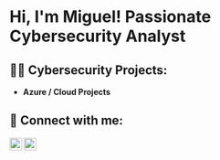 <h1>Hi, I'm Miguel! Passionate Cybersecurity Analyst</h1>

<h2>👨‍💻 Cybersecurity Projects:</h2>

- <b>Azure / Cloud Projects </b>




<h2> 🤳 Connect with me:</h2>


[<img align="left" alt="JoshMadakor | LinkedIn" width="22px" src="https://cdn.jsdelivr.net/npm/simple-icons@v3/icons/linkedin.svg" />][linkedin]
[<img align="left" alt="JoshMadakor | Instagram" width="22px" src="https://cdn.jsdelivr.net/npm/simple-icons@v3/icons/instagram.svg" />][instagram]



[instagram]: https://www.instagram.com/the.miguel.farias
[linkedin]: https://linkedin.com/in/themiguelfarias


